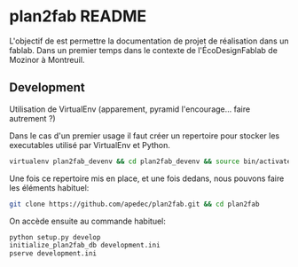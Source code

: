 # plan2fab README

L'objectif de est permettre la documentation de projet de réalisation dans un fablab. Dans un premier temps dans le contexte de l'ÉcoDesignFablab de Mozinor à Montreuil.

## Development

Utilisation de VirtualEnv (apparement, pyramid l'encourage... faire autrement ?)

Dans le cas d'un premier usage il faut créer un repertoire pour stocker les executables utilisé par VirtualEnv et Python.

```bash
virtualenv plan2fab_devenv && cd plan2fab_devenv && source bin/activate
```

Une fois ce repertoire mis en place, et une fois dedans, nous pouvons faire les éléments habituel:

```bash
git clone https://github.com/apedec/plan2fab.git && cd plan2fab
```

On accède ensuite au commande habituel:

```bash
python setup.py develop
initialize_plan2fab_db development.ini
pserve development.ini
```

